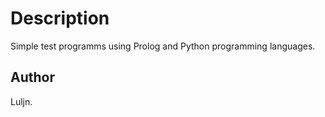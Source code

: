 # Description

Simple test programms using Prolog and Python programming languages.

## Author

Luljn.
